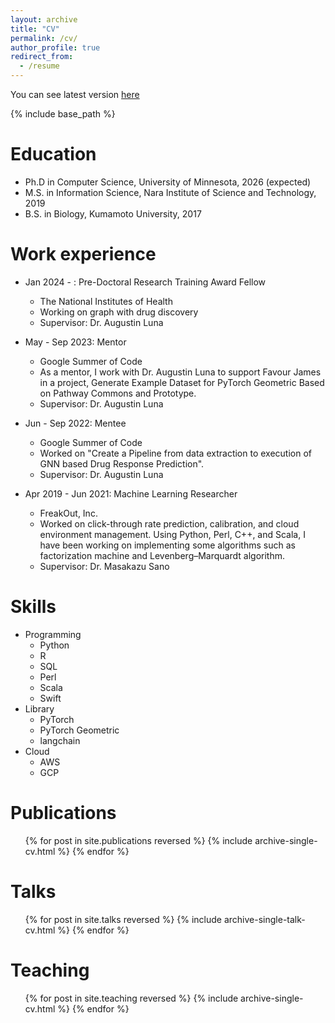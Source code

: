 ```yaml
---
layout: archive
title: "CV"
permalink: /cv/
author_profile: true
redirect_from:
  - /resume
---
```


You can see latest version [here](https://docs.google.com/document/d/1MhDXdLBmyeCmtZ9Nl2uiqMtoHrTNxi1p/edit?usp=sharing&ouid=106112363458944521656&rtpof=true&sd=true)

{% include base_path %}

Education
======
* Ph.D in Computer Science, University of Minnesota, 2026 (expected)
* M.S. in Information Science, Nara Institute of Science and Technology, 2019
* B.S. in Biology, Kumamoto University, 2017

Work experience
======
* Jan 2024 - : Pre-Doctoral Research Training Award Fellow
  * The National Institutes of Health
  * Working on graph with drug discovery
  * Supervisor: Dr. Augustin Luna

* May - Sep 2023: Mentor
  * Google Summer of Code
  * As a mentor, I work with Dr. Augustin Luna to support Favour James in a project, Generate Example Dataset for PyTorch Geometric Based on Pathway Commons and Prototype.
  * Supervisor: Dr. Augustin Luna

* Jun - Sep 2022: Mentee
  * Google Summer of Code
  * Worked on "Create a Pipeline from data extraction to execution of GNN based Drug Response Prediction".
  * Supervisor: Dr. Augustin Luna

* Apr 2019 - Jun 2021: Machine Learning Researcher
  * FreakOut, Inc.
  * Worked on click-through rate prediction, calibration, and cloud environment management. Using Python, Perl, C++, and Scala, I have been working on implementing some algorithms such as factorization machine and Levenberg–Marquardt algorithm.
  * Supervisor: Dr. Masakazu Sano

Skills
======
* Programming
  * Python
  * R
  * SQL
  * Perl
  * Scala
  * Swift
* Library
  * PyTorch
  * PyTorch Geometric
  * langchain
* Cloud
  * AWS
  * GCP

Publications
======
  <ul>{% for post in site.publications reversed %}
    {% include archive-single-cv.html %}
  {% endfor %}</ul>
  
Talks
======
  <ul>{% for post in site.talks reversed %}
    {% include archive-single-talk-cv.html  %}
  {% endfor %}</ul>
  
Teaching
======
  <ul>{% for post in site.teaching reversed %}
    {% include archive-single-cv.html %}
  {% endfor %}</ul>

